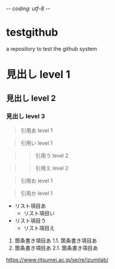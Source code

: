 -*- coding: utf-8 -*-

# testgithub
a repository to test the github system

# 見出し level 1 
## 見出し level 2 
### 見出し level 3 

> 引用あ level 1

> 引用い level 1

>> 引用う level 2 

>> 引用え level 2 

> 引用お level 1 

> 引用か level 1 

* リスト項目あ
  * リスト項目い
* リスト項目う
  * リスト項目え

1. 箇条書き項目あ
  1.1. 箇条書き項目あ
2. 箇条書き項目あ
  2.1. 箇条書き項目あ

<https://www.ritsumei.ac.jp/se/re/izumilab/>

